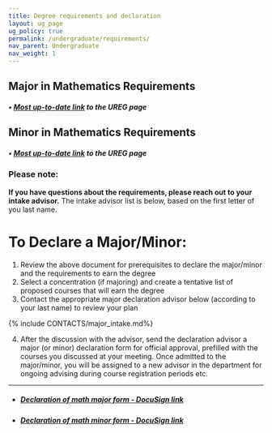 ```yaml
---
title: Degree requirements and declaration
layout: ug_page
ug_policy: true
permalink: /undergraduate/requirements/
nav_parent: Undergraduate
nav_weight: 1
---
```


<!-- <h1 class="mb-3">Degree requirements</h1> -->

## Major in Mathematics Requirements

##### &bull; [Most up-to-date link](https://records.ureg.virginia.edu/preview_program.php?catoid=61&poid=10019) to the UREG page

## Minor in Mathematics Requirements

##### &bull; [Most up-to-date link](https://records.ureg.virginia.edu/preview_program.php?catoid=61&poid=10021) to the UREG page

<!-- - ##### [Major in Mathematics Requirements]({{ site.url }}/undergraduate/docs/MATH_MAJOR_2024.pdf)  -->
<!-- - ##### [Minor in Mathematics Requirements]({{ site.url }}/undergraduate/docs/MATH_MINOR_2024.pdf) -->

<h3 class="mt-3">Please note:</h3>

<b>If you have questions about the requirements, please reach out to your intake advisor.</b> The intake advisor list is below, based on the first
letter of you last name.

<h1 class="mb-3 mt-5">To Declare a Major/Minor:</h1>

1. Review the above document for prerequisites to declare the major/minor and the requirements to earn the degree
2. Select a concentration (if majoring) and create a tentative list of proposed courses that will earn the degree
3. Contact the appropriate major declaration advisor below (according to your last name) to review your plan

{% include CONTACTS/major_intake.md%}

<ol>
<li value="4">After the discussion with the advisor, send the declaration advisor a major (or minor) declaration form for official approval, prefilled with the courses you discussed at your meeting. Once admitted to the major/minor, you will be assigned to a new advisor in the department for ongoing advising  during course registration periods etc.
</li>
</ol>

---

- ##### [Declaration of math major form - DocuSign link](https://na2.docusign.net/Member/PowerFormSigning.aspx?PowerFormId=8ac06762-93a5-4b69-a317-096a66807599&env=na2&acct=cb8f3d97-c474-4da1-9ceb-17a5b1681cc6&v=2)
- ##### [Declaration of math minor form - DocuSign link](https://na2.docusign.net/Member/PowerFormSigning.aspx?PowerFormId=8ac06762-93a5-4b69-a317-096a66807599&env=na2&acct=cb8f3d97-c474-4da1-9ceb-17a5b1681cc6&v=2)

<!--
---

**Note:** If you would like to have a course count toward your major/minor, but it is not on the list of approved courses, please take the following fillable form to your advisor for approval and a signature:&nbsp;<a href="{{ site.url }}/undergraduate/docs/exception(fillable)_1.pdf">Course Exception for a Major/Minor in Mathematics</a> -->
